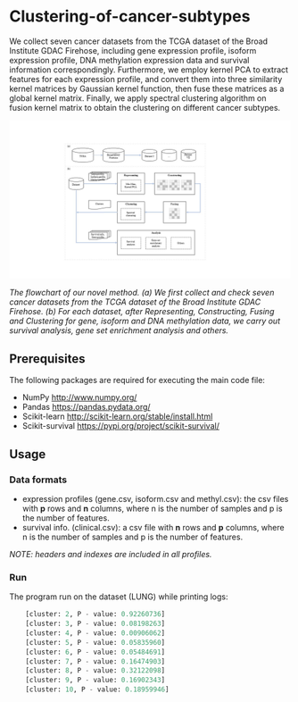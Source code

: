 # Clustering-of-cancer-subtypes

We collect seven cancer datasets from the TCGA dataset of the Broad Institute GDAC Firehose, including gene expression profile, isoform expression profile, DNA methylation expression data and survival information correspondingly. Furthermore, we employ kernel PCA to extract features for each expression profile, and convert them into three similarity kernel matrices by Gaussian kernel function, then fuse these matrices as a global kernel matrix. Finally, we apply spectral clustering algorithm on fusion kernel matrix to obtain the clustering on different cancer subtypes.

![flowchart](./imgs/flowchart.jpg)

*The flowchart of our novel method. (a) We first collect and check seven cancer datasets from the TCGA dataset of the Broad Institute GDAC Firehose. (b) For each dataset, after Representing, Constructing, Fusing and Clustering for gene, isoform and DNA methylation data, we carry out survival analysis, gene set enrichment analysis and others.*

## Prerequisites

The following packages are required for executing the main code file: 

* NumPy http://www.numpy.org/
* Pandas https://pandas.pydata.org/
* Scikit-learn http://scikit-learn.org/stable/install.html
* Scikit-survival https://pypi.org/project/scikit-survival/

## Usage

### Data formats

* expression profiles (gene.csv, isoform.csv and methyl.csv): the csv files with **p** rows and **n** columns, where n is the number of samples and p is the number of features.
* survival info. (clinical.csv): a csv file with **n** rows and **p** columns, where n is the number of samples and p is the number of features.

*NOTE: headers and indexes are included in all profiles.*

### Run

The program run on the dataset (LUNG) while printing logs: 

```python
    [cluster: 2, P - value: 0.92260736]
    [cluster: 3, P - value: 0.08198263]
    [cluster: 4, P - value: 0.00906062]
    [cluster: 5, P - value: 0.05835960]
    [cluster: 6, P - value: 0.05484691]
    [cluster: 7, P - value: 0.16474903]
    [cluster: 8, P - value: 0.32122098]
    [cluster: 9, P - value: 0.16902343]
    [cluster: 10, P - value: 0.18959946]
```
